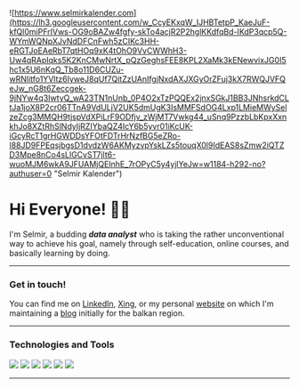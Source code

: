 ![https://www.selmirkalender.com](https://lh3.googleusercontent.com/w_CcyEKxqW_IJHBTetpP_KaeJuF-kfQl0miPFrIVws-OG9oBAZw4fgfy-skTo4acjR2P2hglKKdfqBd-IKdP3qcp5Q-WYmWQNpXJvNdDFCnFwh5zCIKc3HH-eRGTJoEAeRbT7qtHOq9xK4tOhO9VvCWWhH3-Uw4qRApIqks5K2KnCMwNrtX_pQzGeghsFEE8KPL2XaMk3kENewvixJG0I5hc1x5U6nKqQ_Tb8o11D6CUZu-wRNlitfo1YVltz6IyweJ8qUf7QitZzUAnIfgjNxdAXJXGyOrZFuj3kX7RWQJVFQeJw_nG8t6Zeccgek-9jNYw4q3IwtyQ_wA23TN1nUnb_0P4O2xTzPQQEx2jnxSGkJ1BB3JNhsrkdCLtJa1joX8P2cr06TTnA9VdULjV2UK5dmUgK3IsMMFSdOG4Lxp1LMieMWySelzeZcg3MMQH9tjspVdXPiLrF9ODfjv_zWjMT7Vwkg44_uSnq9PzzbLbKpxXxnkhJo8XZtRhSlNdyIjRZIYbaQZ4IcY6b5yvr01iKcUK-iGcyRcT1grHGWDDsYFOtFDTrHrNzfBG5eZRo-l88JD9FPEqsjbgsD1dvdzW6AKMyzvpYskLZs5touqX0l9IdEAS8sZmw2iQTZD3Mpe8nCo4sLlGCvST7jlt6-wuoMJM6wkA9JFUAMjQEInhE_7rOPyC5y4yjlYeJw=w1184-h292-no?authuser=0 "Selmir Kalender")

<h1> Hi Everyone! 🙋‍♂️ </h1>

I'm Selmir, a budding __*data analyst*__ who is taking the rather unconventional way to achieve his goal, namely through self-education, online courses, and basically learning by doing.
***
  
<h3> Get in touch! </h3>  

You can find me on [LinkedIn](https://www.linkedin.com/in/selmirkalender), [Xing](https://www.xing.com/profile/Selmir_Kalender/portfolio), or my personal [website](https://www.selmirkalender.com) on which I'm maintaining a [blog](https://www.selmirkalender.com/blog) initially for the balkan region.  
*** 
  
<h3> Technologies and Tools </h3>

![](https://img.shields.io/badge/OS-Windows-informational?style=plastic&logo=WINDOWS&logoColor=white&color=informational) ![](https://img.shields.io/badge/Language-Python-informational?style=plastic&logo=PYTHON&logoColor=white&color=yellow) ![](https://img.shields.io/badge/Language-MySQL-blueviolet?style=plastic&logo=mysql&logoColor=white&color=blueviolet) ![](https://img.shields.io/badge/Tool-Tableau-9cf?style=plastic&logo=TABLEAU&logoColor=white&color=9cf) ![](https://img.shields.io/badge/Tool-PowerBI-informational?style=plastic&logo=power-bi&logoColor=white&color=yellow) ![](https://img.shields.io/badge/Tool-MSOffice-informational?style=plastic&logo=MICROSOFT&logoColor=white&color=blue)

***

